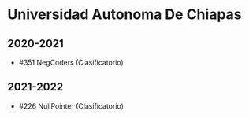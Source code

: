 # Universidad Autonoma De Chiapas

## 2020-2021

- #351 NegCoders (Clasificatorio)

## 2021-2022

- #226 NullPointer (Clasificatorio)


